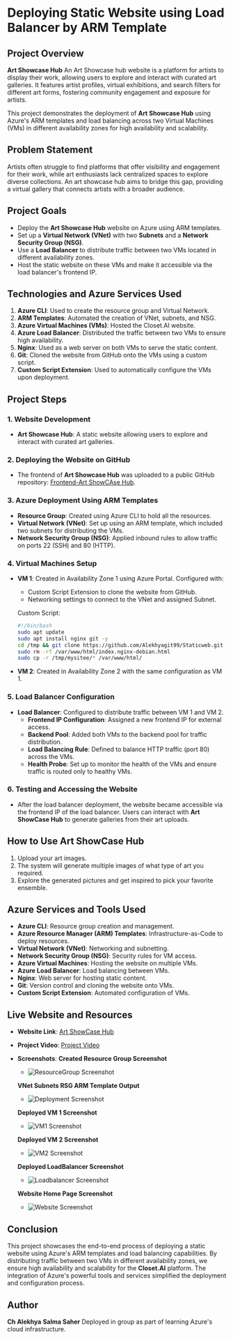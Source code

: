 # Deploying Static Website using Load Balancer by ARM Template

## Project Overview

**Art Showcase Hub** An Art Showcase hub website is a platform for artists to display their work, allowing users to explore and interact with curated art galleries. It features artist profiles, virtual exhibitions, and search filters for different art forms, fostering community engagement and exposure for artists. 

This project demonstrates the deployment of **Art Showcase Hub** using Azure's ARM templates and load balancing across two Virtual Machines (VMs) in different availability zones for high availability and scalability.

## Problem Statement

Artists often struggle to find platforms that offer visibility and engagement for their work, while art enthusiasts lack centralized spaces to explore diverse collections. An art showcase hub aims to bridge this gap, providing a virtual gallery that connects artists with a broader audience.

## Project Goals

- Deploy the **Art Showcase Hub** website on Azure using ARM templates.
- Set up a **Virtual Network (VNet)** with two **Subnets** and a **Network Security Group (NSG)**.
- Use a **Load Balancer** to distribute traffic between two VMs located in different availability zones.
- Host the static website on these VMs and make it accessible via the load balancer's frontend IP.

## Technologies and Azure Services Used

1. **Azure CLI**: Used to create the resource group and Virtual Network.
2. **ARM Templates**: Automated the creation of VNet, subnets, and NSG.
3. **Azure Virtual Machines (VMs)**: Hosted the Closet.AI website.
4. **Azure Load Balancer**: Distributed the traffic between two VMs to ensure high availability.
5. **Nginx**: Used as a web server on both VMs to serve the static content.
6. **Git**: Cloned the website from GitHub onto the VMs using a custom script.
7. **Custom Script Extension**: Used to automatically configure the VMs upon deployment.

## Project Steps

### 1. Website Development
- **Art Showcase Hub**: A static website allowing users to explore and interact with curated art galleries.

### 2. Deploying the Website on GitHub
- The frontend of **Art Showcase Hub** was uploaded to a public GitHub repository: [Frontend-Art ShowCAse Hub](https://github.com/Alekhyagit99/Staticweb.git).

### 3. Azure Deployment Using ARM Templates
- **Resource Group**: Created using Azure CLI to hold all the resources.
- **Virtual Network (VNet)**: Set up using an ARM template, which included two subnets for distributing the VMs.
- **Network Security Group (NSG)**: Applied inbound rules to allow traffic on ports 22 (SSH) and 80 (HTTP).
  
### 4. Virtual Machines Setup
- **VM 1**: Created in Availability Zone 1 using Azure Portal. Configured with:
  - Custom Script Extension to clone the website from GitHub.
  - Networking settings to connect to the VNet and assigned Subnet.
  
  Custom Script:
  ```bash
  #!/bin/bash
  sudo apt update
  sudo apt install nginx git -y
  cd /tmp && git clone https://github.com/Alekhyagit99/Staticweb.git mysitee
  sudo rm -rf /var/www/html/index.nginx-debian.html
  sudo cp -r /tmp/mysitee/* /var/www/html/
  ```

- **VM 2**: Created in Availability Zone 2 with the same configuration as VM 1.

### 5. Load Balancer Configuration
- **Load Balancer**: Configured to distribute traffic between VM 1 and VM 2.
  - **Frontend IP Configuration**: Assigned a new frontend IP for external access.
  - **Backend Pool**: Added both VMs to the backend pool for traffic distribution.
  - **Load Balancing Rule**: Defined to balance HTTP traffic (port 80) across the VMs.
  - **Health Probe**: Set up to monitor the health of the VMs and ensure traffic is routed only to healthy VMs.

### 6. Testing and Accessing the Website
- After the load balancer deployment, the website became accessible via the frontend IP of the load balancer. Users can interact with **Art ShowCase Hub** to generate galleries from their art uploads.

## How to Use Art ShowCase Hub

1. Upload your art images.
2. The system will generate multiple images of what type of art you required.
3. Explore the generated pictures and get inspired to pick your favorite ensemble.

## Azure Services and Tools Used

- **Azure CLI**: Resource group creation and management.
- **Azure Resource Manager (ARM) Templates**: Infrastructure-as-Code to deploy resources.
- **Virtual Network (VNet)**: Networking and subnetting.
- **Network Security Group (NSG)**: Security rules for VM access.
- **Azure Virtual Machines**: Hosting the website on multiple VMs.
- **Azure Load Balancer**: Load balancing between VMs.
- **Nginx**: Web server for hosting static content.
- **Git**: Version control and cloning the website onto VMs.
- **Custom Script Extension**: Automated configuration of VMs.

## Live Website and Resources

- **Website Link**: [Art ShowCase Hub](https://github.com/Alekhyagit99/Staticweb.git)
- **Project Video**: [Project Video](https://drive.google.com/file/d/1KoVZAeFeHnawi3tuxac35bfjGKmSIu-w/view?usp=sharing)
- **Screenshots**:
  **Created Resource Group Screenshot**
  - ![ResourceGroup Screenshot](./Project/az_login.png)

  **VNet Subnets RSG ARM Template Output**
  - ![Deployment Screenshot](./Project/deployment.png)

   **Deployed VM 1 Screenshot**
  - ![VM1 Screenshot](./Project/Vm-1.png)

  **Deployed VM 2 Screenshot**
  - ![VM2 Screenshot](./Project/Vm-2.png)

  **Deployed LoadBalancer Screenshot**
  - ![Loadbalancer Screenshot](./Project/Loadbalancer.png)

  **Website Home Page Screenshot**
  - ![Website Screenshot](./Project/website.png)

## Conclusion

This project showcases the end-to-end process of deploying a static website using Azure's ARM templates and load balancing capabilities. By distributing traffic between two VMs in different availability zones, we ensure high availability and scalability for the **Closet.AI** platform. The integration of Azure's powerful tools and services simplified the deployment and configuration process.

## Author

**Ch Alekhya**
**Salma Saher**
Deployed in group as part of learning Azure's cloud infrastructure.
